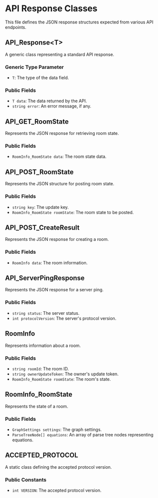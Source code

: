 # API Response Classes

This file defines the JSON response structures expected from various API endpoints.

## API_Response\<T>

A generic class representing a standard API response.

### Generic Type Parameter

-   `T`: The type of the data field.

### Public Fields

-   `T data`: The data returned by the API.
-   `string error`: An error message, if any.

## API_GET_RoomState

Represents the JSON response for retrieving room state.

### Public Fields

-   `RoomInfo_RoomState data`: The room state data.

## API_POST_RoomState

Represents the JSON structure for posting room state.

### Public Fields

-   `string key`: The update key.
-   `RoomInfo_RoomState roomState`: The room state to be posted.

## API_POST_CreateResult

Represents the JSON response for creating a room.

### Public Fields

-   `RoomInfo data`: The room information.

## API_ServerPingResponse

Represents the JSON response for a server ping.

### Public Fields

-   `string status`: The server status.
-   `int protocolVersion`: The server's protocol version.

## RoomInfo

Represents information about a room.

### Public Fields

-   `string roomId`: The room ID.
-   `string ownerUpdateToken`: The owner's update token.
-   `RoomInfo_RoomState roomState`: The room's state.

## RoomInfo_RoomState

Represents the state of a room.

### Public Fields

-   `GraphSettings settings`: The graph settings.
-   `ParseTreeNode[] equations`: An array of parse tree nodes representing equations.

## ACCEPTED_PROTOCOL

A static class defining the accepted protocol version.

### Public Constants

-   `int VERSION`: The accepted protocol version.